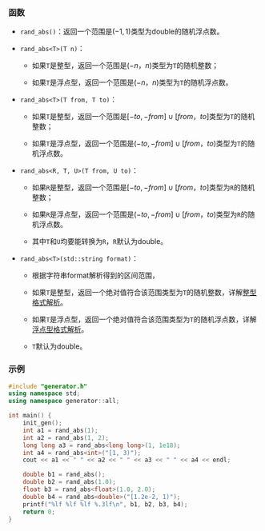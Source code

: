 ### 函数

- `rand_abs()`：返回一个范围是$(-1,1)$类型为double的随机浮点数。

- `rand_abs<T>(T n)`：

    - 如果`T`是整型，返回一个范围是$(-n，n)$类型为`T`的随机整数；

    - 如果`T`是浮点型，返回一个范围是$(-n，n)$类型为`T`的随机浮点数。

- `rand_abs<T>(T from, T to)`：

    - 如果`T`是整型，返回一个范围是$[-to,-from]\cup[from，to]$类型为`T`的随机整数；

    - 如果`T`是浮点型，返回一个范围是$(-to,-from]\cup[from，to)$类型为`T`的随机浮点数。

- `rand_abs<R, T, U>(T from, U to)`：

    - 如果`R`是整型，返回一个范围是$[-to,-from]\cup[from，to]$类型为`R`的随机整数；
    
    - 如果`R`是浮点型，返回一个范围是$(-to,-from]\cup[from，to)$类型为`R`的随机浮点数。
    
    - 其中`T`和`U`均要能转换为`R`，`R`默认为double。

- `rand_abs<T>(std::string format)`：

    - 根据字符串format解析得到的区间范围，
    
    - 如果`T`是整型，返回一个绝对值符合该范围类型为`T`的随机整数，详解[整型格式解析](/user/rand_numeric/format.md#整数范围)。

    - 如果`T`是浮点型，返回一个绝对值符合该范围类型为`T`的随机浮点数，详解[浮点型格式解析](/user/rand_numeric/format.md#浮点数范围)。

    - `T`默认为double。

### 示例

```cpp
#include "generator.h"
using namespace std;
using namespace generator::all;

int main() {
    init_gen();
    int a1 = rand_abs(1);
    int a2 = rand_abs(1, 2);
    long long a3 = rand_abs<long long>(1, 1e18);
    int a4 = rand_abs<int>("[1, 3)");
    cout << a1 << " " << a2 << " " << a3 << " " << a4 << endl;

    double b1 = rand_abs();
    double b2 = rand_abs(1.0);
    float b3 = rand_abs<float>(1.0, 2.0);
    double b4 = rand_abs<double>("[1.2e-2, 1)");
    printf("%lf %lf %lf %.3lf\n", b1, b2, b3, b4);
    return 0;  
}
```